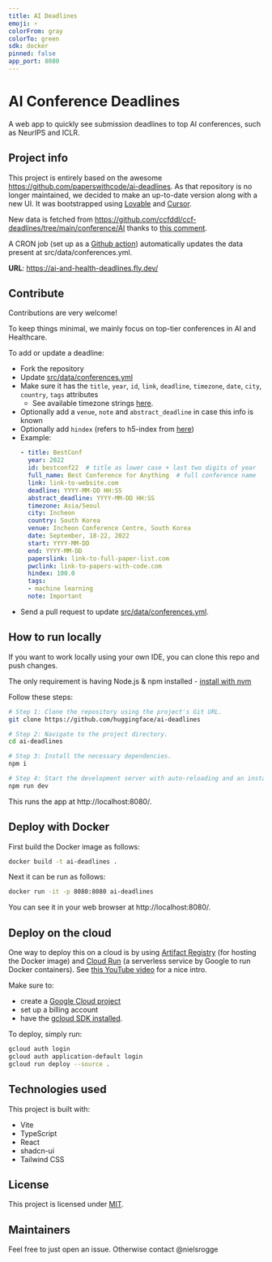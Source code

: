 ```yaml
---
title: AI Deadlines
emoji: ⚡
colorFrom: gray
colorTo: green
sdk: docker
pinned: false
app_port: 8080
---
```


# AI Conference Deadlines

A web app to quickly see submission deadlines to top AI conferences, such as NeurIPS and ICLR.

## Project info

This project is entirely based on the awesome https://github.com/paperswithcode/ai-deadlines. As that repository is no longer maintained, we decided to make an up-to-date version along with a new UI. It was bootstrapped using [Lovable](https://lovable.dev/) and [Cursor](https://www.cursor.com/).

New data is fetched from https://github.com/ccfddl/ccf-deadlines/tree/main/conference/AI thanks to [this comment](https://github.com/paperswithcode/ai-deadlines/issues/723#issuecomment-2603420945). 

A CRON job (set up as a [Github action](.github/workflows/update-conferences.yml)) automatically updates the data present at src/data/conferences.yml.

**URL**: https://ai-and-health-deadlines.fly.dev/

## Contribute

Contributions are very welcome!

To keep things minimal, we mainly focus on top-tier conferences in AI and Healthcare.

To add or update a deadline:
- Fork the repository
- Update [src/data/conferences.yml](src/data/conferences.yml)
- Make sure it has the `title`, `year`, `id`, `link`, `deadline`, `timezone`, `date`, `city`, `country`, `tags` attributes
    + See available timezone strings [here](https://momentjs.com/timezone/).
- Optionally add a `venue`, `note` and `abstract_deadline` in case this info is known
- Optionally add `hindex` (refers to h5-index from [here](https://scholar.google.com/citations?view_op=top_venues&vq=eng))
- Example:
    ```yaml
    - title: BestConf
      year: 2022
      id: bestconf22  # title as lower case + last two digits of year
      full_name: Best Conference for Anything  # full conference name
      link: link-to-website.com
      deadline: YYYY-MM-DD HH:SS
      abstract_deadline: YYYY-MM-DD HH:SS
      timezone: Asia/Seoul
      city: Incheon
      country: South Korea
      venue: Incheon Conference Centre, South Korea
      date: September, 18-22, 2022
      start: YYYY-MM-DD
      end: YYYY-MM-DD
      paperslink: link-to-full-paper-list.com
      pwclink: link-to-papers-with-code.com
      hindex: 100.0
      tags:
      - machine learning
      note: Important
    ```
- Send a pull request to update [src/data/conferences.yml](src/data/conferences.yml).

## How to run locally

If you want to work locally using your own IDE, you can clone this repo and push changes.

The only requirement is having Node.js & npm installed - [install with nvm](https://github.com/nvm-sh/nvm#installing-and-updating)

Follow these steps:

```sh
# Step 1: Clone the repository using the project's Git URL.
git clone https://github.com/huggingface/ai-deadlines

# Step 2: Navigate to the project directory.
cd ai-deadlines

# Step 3: Install the necessary dependencies.
npm i

# Step 4: Start the development server with auto-reloading and an instant preview.
npm run dev
```

This runs the app at http://localhost:8080/.

## Deploy with Docker

First build the Docker image as follows:

```bash
docker build -t ai-deadlines .
```

Next it can be run as follows:

```bash
docker run -it -p 8080:8080 ai-deadlines
```

You can see it in your web browser at http://localhost:8080/.

## Deploy on the cloud

One way to deploy this on a cloud is by using [Artifact Registry](https://cloud.google.com/artifact-registry/docs) (for hosting the Docker image) and [Cloud Run](https://cloud.google.com/run?hl=en) (a serverless service by Google to run Docker containers). See [this YouTube video](https://youtu.be/cw34KMPSt4k?si=UbzNRobNzib93uDl) for a nice intro.

Make sure to:
- create a [Google Cloud project](https://console.cloud.google.com/)
- set up a billing account
- have the [gcloud SDK installed](https://cloud.google.com/sdk/docs/install).

To deploy, simply run:

```bash
gcloud auth login
gcloud auth application-default login
gcloud run deploy --source .
```

## Technologies used

This project is built with:

- Vite
- TypeScript
- React
- shadcn-ui
- Tailwind CSS

## License

This project is licensed under [MIT](LICENSE).

## Maintainers

Feel free to just open an issue. Otherwise contact @nielsrogge
